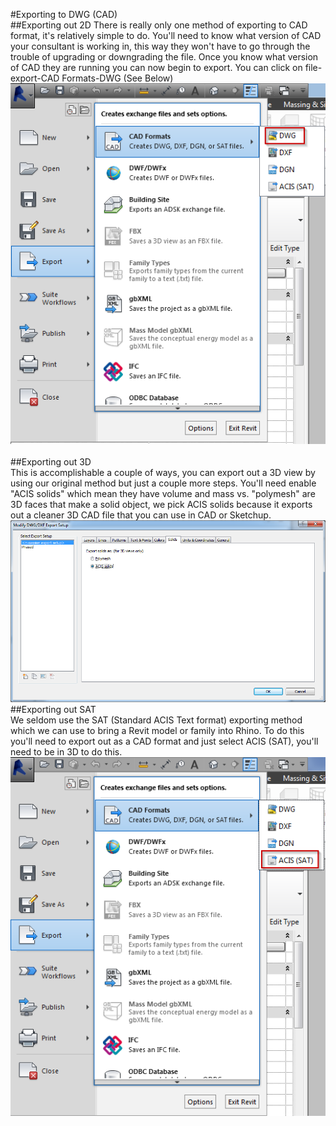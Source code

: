 #Exporting to DWG (CAD)
<br>
##Exporting out 2D
There is really only one method of exporting to CAD format, it's relatively simple to do. You'll need to know what version of CAD your consultant is working in, this way they won't have to go through the trouble of upgrading or downgrading the file. Once you know what version of CAD they are running you can now begin to export. You can click on file-export-CAD Formats-DWG (See Below)
<br>
<img src="images/8/ExportDWG.png">
<br>
<br>
##Exporting out 3D 
<br>
This is accomplishable a couple of ways, you can export out a 3D view by using our original method but just a couple more steps. You'll need enable "ACIS solids" which mean they have volume and mass vs. "polymesh" are 3D faces that make a solid object, we pick ACIS solids because it exports out a cleaner 3D CAD file that you can use in CAD or Sketchup. 
<br>
<img src="images/8/ExportSolids.png">
<br>
##Exporting out SAT
<br>
We seldom use the SAT (Standard ACIS Text format) exporting method which we can use to bring a Revit model or family into Rhino. To do this you'll need to export out as a CAD format and just select ACIS (SAT), you'll need to be in 3D to do this. 
<br>
<img src="images/8/ExportSAT.png">
